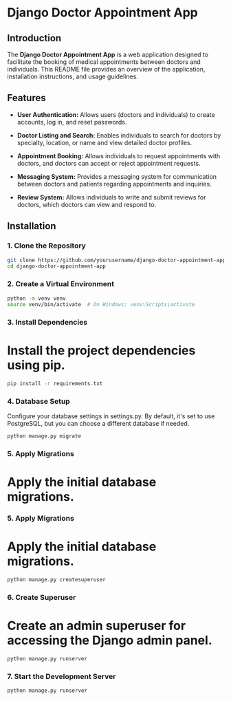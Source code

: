 # Django Doctor Appointment App

## Introduction

The **Django Doctor Appointment App** is a web application designed to facilitate the booking of medical appointments between doctors and individuals. This README file provides an overview of the application, installation instructions, and usage guidelines.

## Features

- **User Authentication:** Allows users (doctors and individuals) to create accounts, log in, and reset passwords.

- **Doctor Listing and Search:** Enables individuals to search for doctors by specialty, location, or name and view detailed doctor profiles.

- **Appointment Booking:** Allows individuals to request appointments with doctors, and doctors can accept or reject appointment requests.

- **Messaging System:** Provides a messaging system for communication between doctors and patients regarding appointments and inquiries.

- **Review System:** Allows individuals to write and submit reviews for doctors, which doctors can view and respond to.

## Installation

### 1. Clone the Repository

```bash
git clone https://github.com/yourusername/django-doctor-appointment-app.git
cd django-doctor-appointment-app
```
### 2. Create a Virtual Environment
```bash
python -m venv venv
source venv/bin/activate  # On Windows: venv\Scripts\activate
```
### 3. Install Dependencies
# Install the project dependencies using pip.
```bash
pip install -r requirements.txt
```
### 4. Database Setup
Configure your database settings in settings.py. By default, it's set to use PostgreSQL, but you can choose a different database if needed.
```bash
python manage.py migrate
```
### 5. Apply Migrations
# Apply the initial database migrations.
### 5. Apply Migrations
# Apply the initial database migrations.
```bash
python manage.py createsuperuser
```
### 6. Create Superuser
# Create an admin superuser for accessing the Django admin panel.
```bash
python manage.py runserver
```
### 7. Start the Development Server
```bash
python manage.py runserver

```


